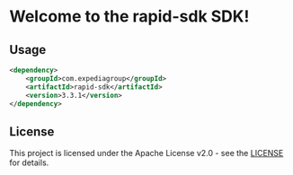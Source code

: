 # Welcome to the rapid-sdk SDK!

## Usage
```xml
<dependency>
    <groupId>com.expediagroup</groupId>
    <artifactId>rapid-sdk</artifactId>
    <version>3.3.1</version>
</dependency>
```

## License

This project is licensed under the Apache License v2.0 - see the [LICENSE](LICENSE) for details.
